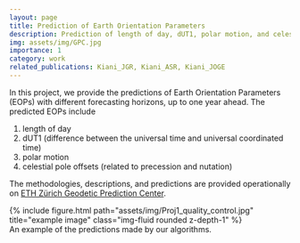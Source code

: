 ```yaml
---
layout: page
title: Prediction of Earth Orientation Parameters
description: Prediction of length of day, dUT1, polar motion, and celestial pole offsets
img: assets/img/GPC.jpg
importance: 1
category: work
related_publications: Kiani_JGR, Kiani_ASR, Kiani_JOGE
---
```


In this project, we provide the predictions of Earth Orientation Parameters (EOPs) with different forecasting horizons, up to one year ahead. The predicted EOPs include

1. length of day
2. dUT1 (difference between the universal time and universal coordinated time)
3. polar motion
4. celestial pole offsets (related to precession and nutation)

The methodologies, descriptions, and predictions are provided operationally on [ETH Zürich Geodetic Prediction Center](https://gpc.ethz.ch/).

<div class="row">
    <div class="col-sm mt-3 mt-md-0">
        {% include figure.html path="assets/img/Proj1_quality_control.jpg" title="example image" class="img-fluid rounded z-depth-1" %}
    </div>
</div>
<div class="caption">
    An example of the predictions made by our algorithms.
</div>

